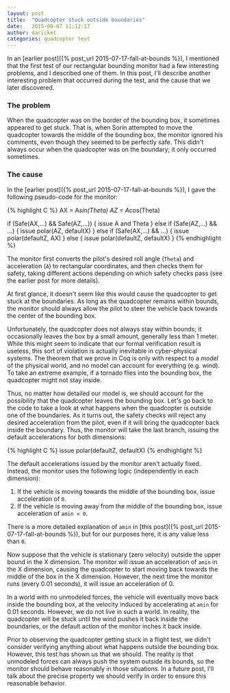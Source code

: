 ```yaml
---
layout: post
title:  "Quadcopter stuck outside boundaries"
date:   2015-08-07 11:12:17
author: daricket
categories: quadcopter test
---
```


In an [earlier post]({% post_url 2015-07-17-fall-at-bounds %}), I mentioned
that the first test of our rectangular bounding monitor had a few
interesting problems, and I described one of them. In this post, I'll
describe another interesting problem that occurred during the test, and the
cause that we later discovered.

### The problem

When the quadcopter was on the border of the bounding box, it sometimes
appeared to get stuck. That is, when Sorin attempted to move the quadcopter
towards the middle of the bounding box, the monitor ignored his comments,
even though they seemed to be perfectly safe. This didn't always occur when
the quadcopter was on the boundary; it only occurred sometimes.

### The cause

In the [earlier post]({% post_url 2015-07-17-fall-at-bounds %}), I gave the
following pseudo-code for the monitor:

{% highlight C %}
AX = A*sin(Theta)
AZ = A*cos(Theta)

if (Safe(AX,...) && Safe(AZ,...)) {
  issue A and Theta
} else if (Safe(AZ,...) && ...) {
   issue polar(AZ, defaultX)
} else if (Safe(AX,...) && ...) {
   issue polar(defaultZ, AX)
} else {
   issue polar(defaultZ, defaultX)
}
{% endhighlight %}

The monitor first converts the pilot's desired roll angle (`Theta`) and
acceleration (`A`) to rectangular coordinates, and then checks them for
safety, taking different actions depending on which safety checks pass (see
the earlier post for more details).

At first glance, it doesn't seem like this would cause the quadcopter to
get stuck at the boundaries. As long as the quadcopter remains within
bounds, the monitor should always allow the pilot to steer the vehicle back
towards the center of the bounding box.

Unfortunately, the quadcopter does not always stay within bounds; it
occasionally leaves the box by a small amount, generally less than 1
meter. While this might seem to indicate that our formal verification
result is useless, this sort of violation is actually inevitable in
cyber-physical systems. The theorem that we prove in Coq is only with
respect to a *model* of the physical world, and no model can account for
everything (e.g. wind). To take an extreme example, if a tornado flies into
the bounding box, the quadcopter might not stay inside.

Thus, no matter how detailed our model is, we should account for the
possibility that the quadcopter leaves the bounding box. Let's go back to
the code to take a look at what happens when the quadcopter is outside one
of the boundaries. As it turns out, the safety checks will reject any
desired acceleration from the pilot, even if it will bring the quadcopter
back inside the boundary. Thus, the monitor will take the last branch,
issuing the default accelerations for both dimensions:

{% highlight C %}
issue polar(defaultZ, defaultX)
{% endhighlight %}

The default accelerations issued by the monitor aren't actually
fixed. Instead, the monitor uses the following logic (independently in each
dimension):

1. If the vehicle is moving towards the middle of the bounding box, issue acceleration of `0`.
2. If the vehicle is moving away from the middle of the bounding box, issue acceleration of `amin < 0`.

There is a more detailed explanation of `amin` in
[this post]({% post_url 2015-07-17-fall-at-bounds %}), but for our purposes here, it is any
value less than `0`.

Now suppose that the vehicle is stationary (zero velocity) outside the
upper bound in the X dimension. The monitor will issue an acceleration of
`amin` in the X dimension, causing the quadcopter to start moving back
towards the middle of the box in the X dimension. However, the next time
the monitor runs (every 0.01 seconds), it will issue an acceleration of 0.

In a world with no unmodeled forces, the vehicle will eventually move back
inside the bounding box, at the velocity induced by accelerating at `amin`
for 0.01 seconds. However, we do not live in such a world. In reality, the
quadcopter will be stuck until the wind pushes it back inside the
boundaries, or the default action of the monitor inches it back inside.

Prior to observing the quadcopter getting stuck in a flight test, we didn't
consider verifying anything about what happens outside the bounding
box. However, this test has shown us that we should. The reality is that
unmodeled forces can always push the system outside its bounds, so the
monitor should behave reasonably in those situations. In a future post,
I'll talk about the precise property we should verify in order to ensure
this reasonable behavior.